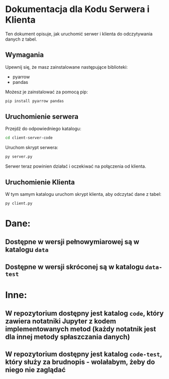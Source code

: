 # Dokumentacja dla Kodu Serwera i Klienta

Ten dokument opisuje, jak uruchomić serwer i klienta do odczytywania danych z tabel.

## Wymagania

Upewnij się, że masz zainstalowane następujące biblioteki:

- pyarrow
- pandas

Możesz je zainstalować za pomocą pip:

```bash
pip install pyarrow pandas
```

## Uruchomienie serwera

Przejdź do odpowiedniego katalogu:

```bash
cd client-server-code
```

Uruchom skrypt serwera:

```bash
py server.py
```

Serwer teraz powinien działać i oczekiwać na połączenia od klienta.

## Uruchomienie Klienta

W tym samym katalogu uruchom skrypt klienta, aby odczytać dane z tabel:

```bash
py client.py
```

# Dane:

## Dostępne w wersji pełnowymiarowej są w katalogu `data`

## Dostępne w wersji skróconej są w katalogu `data-test`

# Inne:

## W repozytorium dostępny jest katalog `code`, który zawiera notatniki Jupyter z kodem implementowanych metod (każdy notatnik jest dla innej metody spłaszczania danych)

## W repozytorium dostępny jest katalog `code-test`, który służy za brudnopis - wolałabym, żeby do niego nie zaglądać

